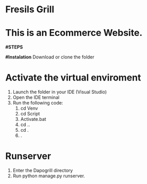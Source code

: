 # Fresils Grill
# This is an Ecommerce Website.

**#STEPS**

**#Instalation**
Download or clone the folder 

# Activate the virtual enviroment 
1. Launch the folder in your IDE (Visual Studio)
2.  Open the IDE terminal 
3.  Run the following code:
    1. cd Venv 
    2. cd Script 
    3. Activate.bat
    4. cd ..
    5. cd .
    6. .
 
 # Runserver
 1. Enter the Dapogrill directory 
 2. Run python manage.py runserver.
